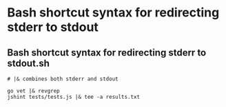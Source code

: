# Bash shortcut syntax for redirecting stderr to stdout

## Bash shortcut syntax for redirecting stderr to stdout.sh

```shell
# |& combines both stderr and stdout

go vet |& revgrep
jshint tests/tests.js |& tee -a results.txt
```

